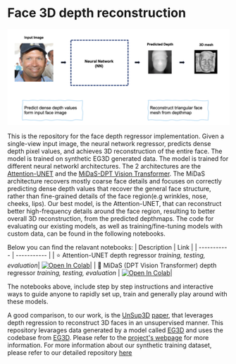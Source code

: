 # Face 3D depth reconstruction

<img src="https://github.com/cantonioupao/face-depth-3D-reconstruction/blob/main/assets/depth_regression.png" alt="drawing" />

This is the repository for the face depth regressor implementation. Given a single-view input image, the neural network regressor, predicts dense  depth pixel values, and achieves 3D reconstruction of the entire face. The model is trained on  synthetic EG3D generated data. The model is trained for different neural networkl architectures. The 2 architectures are the [Attention-UNET](https://arxiv.org/pdf/1804.03999.pdf) and the [MiDaS-DPT Vision Transformer](https://github.com/isl-org/MiDaS). The MiDaS architecture recovers mostly coarse face details and focuses on correctly predicting dense depth values that recover the general face structure, rather than fine-grained details of the face region(e.g wrinkles, nose, cheeks, lips). Our best model, is the Attention-UNET, that can reconstruct better high-frequency details around the face region, resulting to better overall 3D reconstruction, from the predicted depthmaps. The code for evaluating our existing models, as well as training/fine-tuning models with custom data, can be found in the following notebooks. 



Below you can find the relavant notebooks:
| Description      | Link |
| ----------- | ----------- |
| :star: Attention-UNET depth regressor *training, testing, evaluation*| [![Open In Colab](https://colab.research.google.com/assets/colab-badge.svg)](https://colab.research.google.com/github/cantonioupao/face-depth-3D-reconstruction/blob/main/colab_notebooks/unet_depthmap_training.ipynb)|
| :2nd_place_medal: MiDaS (DPT Vision Transformer) depth regressor *training, testing, evaluation* | [![Open In Colab](https://colab.research.google.com/assets/colab-badge.svg)](https://colab.research.google.com/github/cantonioupao/face-depth-3D-reconstruction/blob/main/colab_notebooks/midas_depthmap_training.ipynb)|

The notebooks above, include step by step instructions and interactive ways to guide anyone to rapidly set up, train and generally play around with these models.

A good comparison, to our work, is the [UnSup3D](https://elliottwu.com/projects/20_unsup3d/) [paper](https://arxiv.org/pdf/1911.11130.pdf), that leverages depth regression to reconstruct 3D faces in an unsupervised manner. This repository levarages data generated by a model called [EG3D](https://nvlabs.github.io/eg3d/media/eg3d.pdf) and uses the codebase from [EG3D](https://github.com/NVlabs/eg3d). Please refer to the [project's webpage](https://arxiv.org/pdf/2112.07945.pdf) for more information. For more information about our synthetic training dataset, please refer to our detailed repository [here](https://github.com/cantonioupao/generate-synthetic-face-data)






